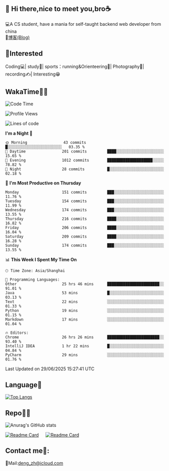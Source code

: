 👋 Hi there,nice to meet you,bro☕
---
💻A CS student, have a mania for self-taught backend web developer from china   
📌[博客(Blog)](https://github.com/HealUP/MyBlog)

 <!-- waka-box start -->
 <!-- waka-box end -->
 
🧲**Interested**
--
Coding💻| study📖| sports：running&Orienteering🏃‍| Photography📸| recording✍️| Interesting😁

WakaTime👨‍💻
---
<!--START_SECTION:waka-->
![Code Time](http://img.shields.io/badge/Code%20Time-3%2C206%20hrs%2010%20mins-blue)

![Profile Views](http://img.shields.io/badge/Profile%20Views-0-blue)

![Lines of code](https://img.shields.io/badge/From%20Hello%20World%20I%27ve%20Written-205.1%20thousand%20lines%20of%20code-blue)

**I'm a Night 🦉** 

```text
🌞 Morning                43 commits          █░░░░░░░░░░░░░░░░░░░░░░░░   03.35 % 
🌆 Daytime                201 commits         ████░░░░░░░░░░░░░░░░░░░░░   15.65 % 
🌃 Evening                1012 commits        ████████████████████░░░░░   78.82 % 
🌙 Night                  28 commits          █░░░░░░░░░░░░░░░░░░░░░░░░   02.18 % 
```
📅 **I'm Most Productive on Thursday** 

```text
Monday                   151 commits         ███░░░░░░░░░░░░░░░░░░░░░░   11.76 % 
Tuesday                  154 commits         ███░░░░░░░░░░░░░░░░░░░░░░   11.99 % 
Wednesday                174 commits         ███░░░░░░░░░░░░░░░░░░░░░░   13.55 % 
Thursday                 216 commits         ████░░░░░░░░░░░░░░░░░░░░░   16.82 % 
Friday                   206 commits         ████░░░░░░░░░░░░░░░░░░░░░   16.04 % 
Saturday                 209 commits         ████░░░░░░░░░░░░░░░░░░░░░   16.28 % 
Sunday                   174 commits         ███░░░░░░░░░░░░░░░░░░░░░░   13.55 % 
```


📊 **This Week I Spent My Time On** 

```text
🕑︎ Time Zone: Asia/Shanghai

💬 Programming Languages: 
Other                    25 hrs 46 mins      ███████████████████████░░   91.01 % 
Java                     53 mins             █░░░░░░░░░░░░░░░░░░░░░░░░   03.13 % 
Text                     22 mins             ░░░░░░░░░░░░░░░░░░░░░░░░░   01.33 % 
Python                   19 mins             ░░░░░░░░░░░░░░░░░░░░░░░░░   01.15 % 
Markdown                 17 mins             ░░░░░░░░░░░░░░░░░░░░░░░░░   01.04 % 

🔥 Editors: 
Chrome                   26 hrs 26 mins      ███████████████████████░░   93.40 % 
IntelliJ IDEA            1 hr 22 mins        █░░░░░░░░░░░░░░░░░░░░░░░░   04.84 % 
PyCharm                  29 mins             ░░░░░░░░░░░░░░░░░░░░░░░░░   01.76 % 
```


 Last Updated on 29/06/2025 15:27:41 UTC
<!--END_SECTION:waka-->

Language🚀
---
[![Top Langs](https://github-readme-stats.vercel.app/api/top-langs/?username=HealUP&layout=compact&hide_border=true)](https://github.com/HealUP)

Repo🧑‍💻
---
![Anurag's GitHub stats](https://github-readme-stats.vercel.app/api?username=HealUP&count_private=true&show_icons=true&theme=gruvbox&hide_border=true) 

[![Readme Card](https://github-readme-stats.vercel.app/api/pin/?username=HealUP&repo=InternetEy&theme=transparent)](https://github.com/HealUP/InternetEy) &emsp;
[![Readme Card](https://github-readme-stats.vercel.app/api/pin/?username=HealUP&repo=CampusExperience&theme=transparent)](https://github.com/HealUP/CampusExperience)


Contact me📱:
---
📮Mail:deng_zh@icloud.com  

